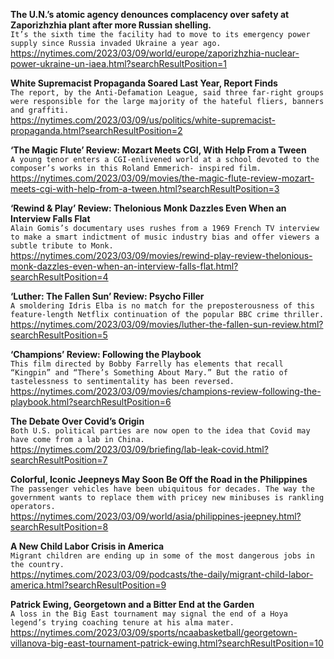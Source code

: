 **The U.N.’s atomic agency denounces complacency over safety at Zaporizhzhia plant after more Russian shelling.**\
`It’s the sixth time the facility had to move to its emergency power supply since Russia invaded Ukraine a year ago.`\
https://nytimes.com/2023/03/09/world/europe/zaporizhzhia-nuclear-power-ukraine-un-iaea.html?searchResultPosition=1

**White Supremacist Propaganda Soared Last Year, Report Finds**\
`The report, by the Anti-Defamation League, said three far-right groups were responsible for the large majority of the hateful fliers, banners and graffiti.`\
https://nytimes.com/2023/03/09/us/politics/white-supremacist-propaganda.html?searchResultPosition=2

**‘The Magic Flute’ Review: Mozart Meets CGI, With Help From a Tween**\
`A young tenor enters a CGI-enlivened world at a school devoted to the composer’s works in this Roland Emmerich- inspired film.`\
https://nytimes.com/2023/03/09/movies/the-magic-flute-review-mozart-meets-cgi-with-help-from-a-tween.html?searchResultPosition=3

**‘Rewind & Play’ Review: Thelonious Monk Dazzles Even When an Interview Falls Flat**\
`Alain Gomis’s documentary uses rushes from a 1969 French TV interview to make a smart indictment of music industry bias and offer viewers a subtle tribute to Monk.`\
https://nytimes.com/2023/03/09/movies/rewind-play-review-thelonious-monk-dazzles-even-when-an-interview-falls-flat.html?searchResultPosition=4

**‘Luther: The Fallen Sun’ Review: Psycho Filler**\
`A smoldering Idris Elba is no match for the preposterousness of this feature-length Netflix continuation of the popular BBC crime thriller.`\
https://nytimes.com/2023/03/09/movies/luther-the-fallen-sun-review.html?searchResultPosition=5

**‘Champions’ Review: Following the Playbook**\
`This film directed by Bobby Farrelly has elements that recall “Kingpin” and “There’s Something About Mary.” But the ratio of tastelessness to sentimentality has been reversed.`\
https://nytimes.com/2023/03/09/movies/champions-review-following-the-playbook.html?searchResultPosition=6

**The Debate Over Covid’s Origin**\
`Both U.S. political parties are now open to the idea that Covid may have come from a lab in China.`\
https://nytimes.com/2023/03/09/briefing/lab-leak-covid.html?searchResultPosition=7

**Colorful, Iconic Jeepneys May Soon Be Off the Road in the Philippines**\
`The passenger vehicles have been ubiquitous for decades. The way the government wants to replace them with pricey new minibuses is rankling operators.`\
https://nytimes.com/2023/03/09/world/asia/philippines-jeepney.html?searchResultPosition=8

**A New Child Labor Crisis in America**\
`Migrant children are ending up in some of the most dangerous jobs in the country.`\
https://nytimes.com/2023/03/09/podcasts/the-daily/migrant-child-labor-america.html?searchResultPosition=9

**Patrick Ewing, Georgetown and a Bitter End at the Garden**\
`A loss in the Big East tournament may signal the end of a Hoya legend’s trying coaching tenure at his alma mater.`\
https://nytimes.com/2023/03/09/sports/ncaabasketball/georgetown-villanova-big-east-tournament-patrick-ewing.html?searchResultPosition=10


